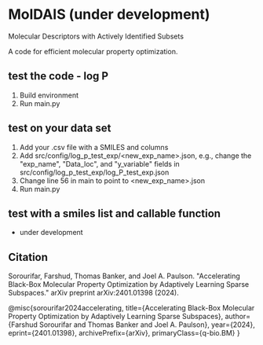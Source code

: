 # MolDAIS (under development)
Molecular Descriptors with Actively Identified Subsets

A code for efficient molecular property optimization. 



## test the code - log P 
1. Build environment 
2. Run main.py

## test on your data set
1. Add your <data>.csv file with a SMILES and <property> columns
2. Add src/config/log_p_test_exp/<new_exp_name>.json, e.g., change the "exp_name", "Data_loc", and "y_variable" fields in src/config/log_p_test_exp/log_P_test_exp.json
3. Change line 56 in main to point to <new_exp_name>.json
4. Run main.py


## test with a smiles list and callable function
- under development


## Citation

Sorourifar, Farshud, Thomas Banker, and Joel A. Paulson. "Accelerating Black-Box Molecular Property Optimization by Adaptively Learning Sparse Subspaces." arXiv preprint arXiv:2401.01398 (2024).

@misc{sorourifar2024accelerating,
      title={Accelerating Black-Box Molecular Property Optimization by Adaptively Learning Sparse Subspaces}, 
      author={Farshud Sorourifar and Thomas Banker and Joel A. Paulson},
      year={2024},
      eprint={2401.01398},
      archivePrefix={arXiv},
      primaryClass={q-bio.BM}
}
